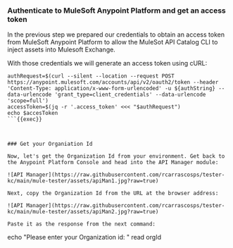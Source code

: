 ### Authenticate to MuleSoft Anypoint Platform and get an access token

In the previous step we prepared our credentials to obtain an access token from MuleSoft Anypoint Platform to allow the MuleSot API Catalog CLI to inject assets into 
Mulesoft Exchange.

With those credentials we will generate an access token using cURL:

```
authRequest=$(curl --silent --location --request POST https://anypoint.mulesoft.com/accounts/api/v2/oauth2/token --header 'Content-Type: application/x-www-form-urlencoded' -u ${authString} --data-urlencode 'grant_type=client_credentials' --data-urlencode 'scope=full')
accessToken=$(jq -r '.access_token' <<< "$authRequest")
echo $accesToken
```{{exec}}



### Get your Organiation Id

Now, let's get the Organization Id from your environment. Get back to the Anypoint Platform Console and head into the API Manager module:

![API Manager](https://raw.githubusercontent.com/rcarrascosps/tester-kc/main/mule-tester/assets/apiMan1.jpg?raw=true)

Next, copy the Organization Id from the URL at the browser address:

![API Manager](https://raw.githubusercontent.com/rcarrascosps/tester-kc/main/mule-tester/assets/apiMan2.jpg?raw=true)

Paste it as the response from the next command:

```
echo "Please enter your Organization id: "
read orgId
```{{exec}}




